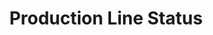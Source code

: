 ---
layout: article
title: Production Line Status
description: 
  - This template provides an overview of a whole production line. It indicates the current status of different stages it displays errors. Replace the image and the variables with your data sources and remove the script file to get it running for your use case.
lang: en
weight: 2000
isDraft: false
ref: Production_Line_Status
category:
  - Production
  - Featured
  - Mass production
  - Error
  - Warning
  - Error report
image: Production_Line_Status_EN.png
image_thumbnail: Production_Line_Status_EN_thumbnail.png
download: Production_Line_Status_EN.pbmx
overview_description:
  - Content&#58; Visualization of production line​ Clear error identification, location and duration of error time; It has to show up a reaction activity e.g.&#58; Refill material
  - Use Case&#58; Can be shown up by an error (SPS), if error is fixed switch back to standard production screen. But it also can be used to visualize the assembly line.
overview_benefits:
  - Operator can identificate exactly where and what kind of error. The result is faster response and better reaction times in case of an error.​
overview_data_sources:
  - SPS error codes
---